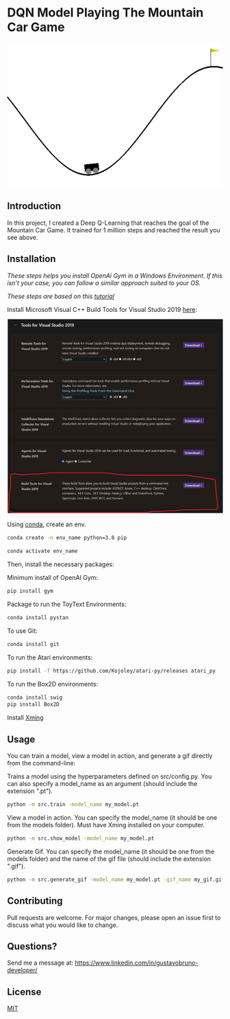 # DQN Model Playing The Mountain Car Game

![Gif Of Model after being trained for 1 million frames](gifs/1millionframes.gif)

## Introduction

In this project, I created a Deep Q-Learning that reaches the goal of the Mountain Car Game. It trained for 1 million steps and reached the result you see above.

## Installation
*These steps helps you install OpenAi Gym in a Windows Environment. If this isn't your case, you can follow a similar approach suited to your OS.*

*These steps are based on this [tutorial](https://towardsdatascience.com/how-to-install-openai-gym-in-a-windows-environment-338969e24d30)*


Install Microsoft Visual C++ Build Tools for Visual Studio 2019 [here](https://visualstudio.microsoft.com/downloads/):

![Screenshot showing here to download the Build Tools for Visual Studio 2019](images/build_tools_smaller.png)


Using [conda](https://docs.conda.io/en/latest/), create an env.

```bash
conda create -n env_name python=3.8 pip
```

```bash
conda activate env_name
```

Then, install the necessary packages:

Minimum install of OpenAI Gym:

```bash
pip install gym
```

Package to run the ToyText Environments:

```bash
conda install pystan
```

To use Git:

```bash
conda install git
```

To run the Atari environments:

```bash
pip install -f https://github.com/Kojoley/atari-py/releases atari_py
```

To run the Box2D environments:

```bash
conda install swig
pip install Box2D
```

Install [Xming](https://sourceforge.net/projects/xming/)

## Usage

You can train a model, view a model in action, and generate a gif directly from the command-line:

Trains a model using the hyperparameters defined on src/config.py. You can also specify a model_name as an argument (should include the extension ".pt").
```bash
python -m src.train -model_name my_model.pt
```

View a model in action. You can specify the model_name (it should be one from the models folder). Must have Xming installed on your computer. 
```bash
python -m src.show_model -model_name my_model.pt
```

Generate Gif. You can specify the model_name (it should be one from the models folder) and the name of the gif file (should include the extension ".gif").
```bash
python -m src.generate_gif -model_name my_model.pt -gif_name my_gif.gif
```

## Contributing

Pull requests are welcome. For major changes, please open an issue first to discuss what you would like to change.

## Questions?


Send me a message at: https://www.linkedin.com/in/gustavobruno-developer/

## License

[MIT](https://choosealicense.com/licenses/mit/)